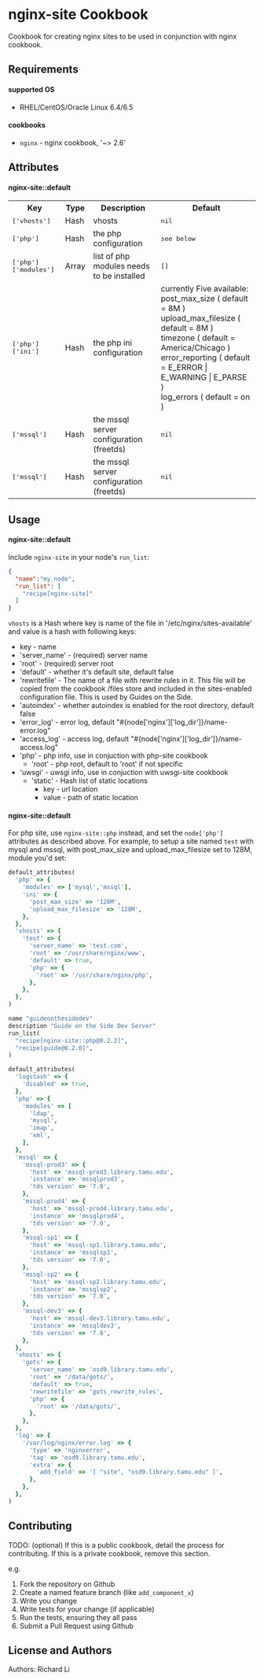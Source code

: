nginx-site Cookbook
===================
Cookbook for creating nginx sites to be used in conjunction with nginx cookbook. 

Requirements
------------

#### supported OS
- RHEL/CentOS/Oracle Linux 6.4/6.5

#### cookbooks
- `nginx` - nginx cookbook, '~> 2.6'

Attributes
----------

#### nginx-site::default
<table>
  <tr>
    <th>Key</th>
    <th>Type</th>
    <th>Description</th>
    <th>Default</th>
  </tr>
  <tr>
    <td><tt>['vhosts']</tt></td>
    <td>Hash</td>
    <td>vhosts</td>
    <td><tt>nil</tt></td>
  </tr>
  <tr>
    <td><tt>['php']</tt></td>
    <td>Hash</td>
    <td>the php configuration</td>
    <td><tt>see below</tt></td>
  </tr>
  <tr>
    <td><tt>['php']['modules']</tt></td>
    <td>Array</td>
    <td>list of php modules needs to be installed</td>
    <td><tt>[]</tt></td>
  </tr>
  <tr>
    <td><tt>['php']['ini']</tt></td>
    <td>Hash</td>
    <td>the php ini configuration</td>
    <td>currently Five available:<br>
	post_max_size ( default = 8M )<br>
	upload_max_filesize ( default = 8M )<br>
	timezone ( default = America/Chicago )<br>
	error_reporting ( default = E_ERROR | E_WARNING | E_PARSE )<br>
	log_errors ( default = on )	
	</td>
  </tr>
  <tr>
    <td><tt>['mssql']</tt></td>
    <td>Hash</td>
    <td>the mssql server configuration (freetds)</td>
    <td><tt>nil</tt></td>
  </tr>
  <tr>
    <td><tt>['mssql']</tt></td>
    <td>Hash</td>
    <td>the mssql server configuration (freetds)</td>
    <td><tt>nil</tt></td>
  </tr>  

</table>

Usage
-----
#### nginx-site::default

Include `nginx-site` in your node's `run_list`:

```json
{
  "name":"my_node",
  "run_list": [
    "recipe[nginx-site]"
  ]
}
```

`vhosts` is a Hash where key is name of the file in '/etc/nginx/sites-available' and value is a hash with following keys:

- key - name
- 'server_name' - (required) server name
- 'root' - (required) server root
- 'default' - whether it's default site, default false
- 'rewritefile' - The name of a file with rewrite rules in it.  This file will be copied from the cookbook /files store and included in the sites-enabled configuration file.  This is used by Guides on the Side.
- 'autoindex' - whether autoindex is enabled for the root directory, default false
- 'error_log' - error log, default "#{node['nginx']['log_dir']}/name-error.log"
- 'access_log' - access log, default "#{node['nginx']['log_dir']}/name-access.log"
- 'php' - php info, use in conjuction with php-site cookbook
  - 'root' - php root, default to 'root' if not specific
- 'uwsgi' - uwsgi info, use in conjuction with uwsgi-site cookbook
  - 'static' - Hash list of static locations
    - key - url location
    - value - path of static location

#### nginx-site::default

For php site, use `nginx-site::php` instead, and set the `node['php']` attributes as described above. For example, to setup a site named `test` with mysql and mssql, with post_max_size and upload_max_filesize set to 128M, module you'd set:

```ruby
default_attributes(
  'php' => {
    'modules' => ['mysql','mssql'],
    'ini' => {
      'post_max_size' => '128M',
      'upload_max_filesize' => '128M',
    },
  },
  'vhosts' => {
    'test' => {
      'server_name' => 'test.com',
      'root' => '/usr/share/nginx/www',
      'default' => true,
      'php' => {
        'root' => '/usr/share/nginx/php',
      },
    },
  },
)
```

```ruby
name "guideonthesidedev"
description "Guide on the Side Dev Server"
run_list(
  "recipe[nginx-site::php@0.2.2]",
  "recipe[guide@0.2.0]",
)

default_attributes(
  'logstash' => {
    'disabled' => true,
  },
  'php' => {
    'modules' => [
      'ldap',
      'mysql',
      'imap',
      'xml',
    ],  
  },
  'mssql' => {
    'mssql-prod3' => {
      'host' => 'mssql-prod3.library.tamu.edu',
      'instance' => 'mssqlprod3',
      'tds version' => '7.0',
    },
    'mssql-prod4' => {
      'host' => 'mssql-prod4.library.tamu.edu',
      'instance' => 'mssqlprod4',
      'tds version' => '7.0',
    },
    'mssql-sp1' => {
      'host' => 'mssql-sp1.library.tamu.edu',
      'instance' => 'mssqlsp1',
      'tds version' => '7.0',
    },
    'mssql-sp2' => {
      'host' => 'mssql-sp2.library.tamu.edu',
      'instance' => 'mssqlsp2',
      'tds version' => '7.0',
    },
    'mssql-dev3' => {
      'host' => 'mssql-dev3.library.tamu.edu',
      'instance' => 'mssqldev3',
      'tds version' => '7.0',
    },
  },
  'vhosts' => {
    'gots' => {
      'server_name' => 'osd9.library.tamu.edu',
      'root' => '/data/gots/',
      'default' => true,
      'rewritefile' => 'gots_rewrite_rules',
      'php' => {
        'root' => '/data/gots/',
      },
    },
  },
  'log' => {
    '/var/log/nginx/error.log' => {
      'type' => 'nginxerror',
      'tag' => 'osd9.library.tamu.edu',
      'extra' => {
        'add_field' => '[ "site", "osd9.library.tamu.edu" ]',
      },
    },
  },
)

```

Contributing
------------
TODO: (optional) If this is a public cookbook, detail the process for contributing. If this is a private cookbook, remove this section.

e.g.
1. Fork the repository on Github
2. Create a named feature branch (like `add_component_x`)
3. Write you change
4. Write tests for your change (if applicable)
5. Run the tests, ensuring they all pass
6. Submit a Pull Request using Github

License and Authors
-------------------
Authors: Richard Li

